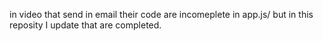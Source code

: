in video that send in email their code are incomeplete in app.js/
but in this reposity I update that are completed.

